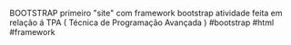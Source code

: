 BOOTSTRAP
primeiro "site" com framework bootstrap
atividade feita em relação á TPA ( Técnica de Programação Avançada )
#bootstrap #html #framework
